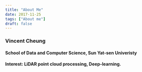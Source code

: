```yaml
---
title: "About Me"
date: 2017-11-25
tags: ["About me"]
draft: false
---
```


### Vincent Cheung
#### School of Data and Computer Science, Sun Yat-sen Univeristy
#### Interest: LiDAR point cloud processing, Deep-learning.